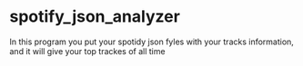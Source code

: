 # spotify_json_analyzer
In this program you put your spotidy json fyles with your tracks information, and it will give your top trackes of all time 
